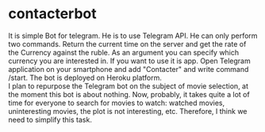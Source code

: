 # contacterbot
It is simple Bot for telegram. He is to use Telegram API. He can only perform two commands. 
Return the current time on the server and get the rate of the Currency against the ruble. 
As an argument you can specify which currency you are interested in. If you want to use it is app. 
Open Telegram application on your smartphone and add "Contacter" and write command /start. 
The bot is deployed on Heroku platform.<br>
I plan to repurpose the Telegram bot on the subject of movie selection, at the moment this bot is about nothing. Now, probably, it takes quite a lot of time for everyone to search for movies to watch: watched movies, uninteresting movies, the plot is not interesting, etc. Therefore, I think we need to simplify this task.
